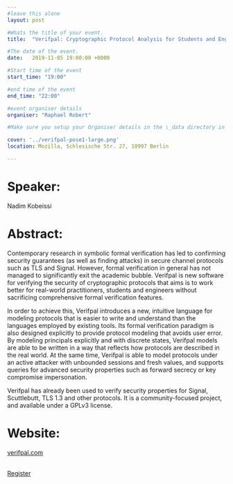 ```yaml
---
#leave this alone
layout: post

#Whats the title of your event.
title:  "Verifpal: Cryptographic Protocol Analysis for Students and Engineers"

#The date of the event.
date:   2019-11-05 19:00:00 +0000

#Start time of the event
start_time: "19:00"

#end time of the event
end_time: "22:00"

#event organiser details
organiser: "Raphael Robert"

#Make sure you setup your Organiser details in the \_data directory in the organisers.yml file

cover: '../verifpal-pose1-large.png'
location: Mozilla, Schlesische Str. 27, 10997 Berlin

---
```


# Speaker:
Nadim Kobeissi

# Abstract:
Contemporary research in symbolic formal verification has led to confirming security guarantees (as well as finding attacks) in secure channel protocols such as TLS and Signal. However, formal verification in general has not managed to significantly exit the academic bubble. Verifpal is new software for verifying the security of cryptographic protocols that aims is to work better for real-world practitioners, students and engineers without sacrificing comprehensive formal verification features.

In order to achieve this, Verifpal introduces a new, intuitive language for modeling protocols that is easier to write and understand than the languages employed by existing tools. Its formal verification paradigm is also designed explicitly to provide protocol modeling that avoids user error. By modeling principals explicitly and with discrete states,  Verifpal models are able to be written in a way that reflects how protocols are described in the real world. At the same time, Verifpal is able to model protocols under an active attacker with unbounded sessions and fresh values, and supports queries for advanced security properties such as forward secrecy or key compromise impersonation.

Verifpal has already been used to verify security properties for Signal, Scuttlebutt, TLS 1.3 and other protocols. It is a community-focused project, and available under a GPLv3 license.

# Website:
[verifpal.com](https://verifpal.com)

<br/>
<a href='https://www.eventbrite.co.uk/e/verifpal-cryptographic-protocol-analysis-for-students-and-engineers-tickets-76790505469' class="button button-primary">Register</a>
